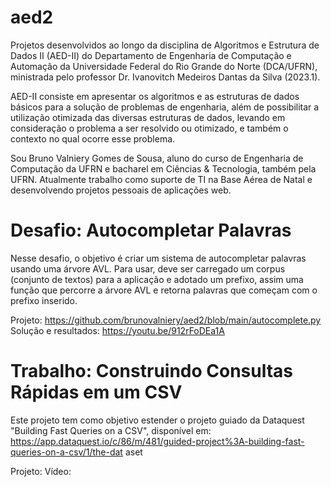 # aed2
Projetos desenvolvidos ao longo da disciplina de Algoritmos e Estrutura de Dados II (AED-II) do Departamento de Engenharia de Computação e Automação da Universidade Federal do Rio Grande do Norte (DCA/UFRN), ministrada pelo professor Dr. Ivanovitch Medeiros Dantas da Silva (2023.1).

AED-II consiste em apresentar os algoritmos e as estruturas de dados básicos para a solução de problemas de engenharia, além de possibilitar a utilização otimizada das diversas estruturas de dados, levando em consideração o problema a ser resolvido ou otimizado, e também o contexto no qual ocorre esse problema.

Sou Bruno Valniery Gomes de Sousa, aluno do curso de Engenharia de Computação da UFRN e bacharel em Ciências & Tecnologia, também pela UFRN. Atualmente trabalho como suporte de TI na Base Aérea de Natal e desenvolvendo projetos pessoais de aplicações web.


# Desafio: Autocompletar Palavras
Nesse desafio, o objetivo é criar um sistema de autocompletar palavras usando uma árvore AVL. Para usar, deve ser carregado um corpus (conjunto de textos) para a aplicação e adotado um prefixo, assim uma função que percorre a árvore AVL e retorna palavras que começam com o prefixo inserido.

Projeto: https://github.com/brunovalniery/aed2/blob/main/autocomplete.py
Solução e resultados: https://youtu.be/912rFoDEa1A

# Trabalho: Construindo Consultas Rápidas em um CSV
Este projeto tem como objetivo estender o projeto guiado da Dataquest "Building Fast Queries on a CSV", disponível em: https://app.dataquest.io/c/86/m/481/guided-project%3A-building-fast-queries-on-a-csv/1/the-dat aset

Projeto: 
Vídeo:
